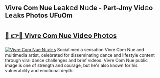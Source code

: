 ## Vivre Com Nue Le𝚊k𝚎d N𝚞𝚍e - Part-Jmy Vid𝚎o Le𝚊ks Photos UFuOm

# <h2><a href="http://fb6qyz2.evod.top/?m=Vivre+Com+Nue">🔗 👉🔴 Vivre Com Nue Vid𝚎o Ph𝚘t𝚘s</a></h2>

[![Vivre Com Nue N𝚞d𝚎s](https://i.imgur.com/8V9OHl7.gif)](http://fb6qyz2.evod.top/?m=Vivre+Com+Nue)
Social media sensation Vivre Com Nue and multimedia artist, celebrated for disseminating dance and lifestyle content through viral dance challenges and brief videos. Vivre Com Nue public image is one of strength and courage, but he's also known for his vulnerability and emotional depth. 
